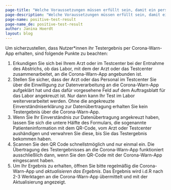 ```yaml
---
page-title: "Welche Voraussetzungen müssen erfüllt sein, damit ein persönliches Testergebnis erfolgreich per Corona-Warn-App übermittelt werden kann?" 
page-description: "Welche Voraussetzungen müssen erfüllt sein, damit ein persönliches Testergebnis erfolgreich per Corona-Warn-App übermittelt werden kann?" 
page-name: positive-test-result
page-name_de: positive-test-result
author: Janina Hoerdt
layout: blog
---
```


Um sicherzustellen, dass Nutzer*innen ihr Testergebnis per Corona-Warn-App erhalten, sind folgende Punkte zu beachten:  
<!-- overview -->

1.	Erkundigen Sie sich bei Ihrem Arzt oder im Testcenter bei der  Entnahme des Abstrichs, ob das Labor, mit dem der Arzt oder das Testcenter zusammenarbeitet, an die Corona-Warn-App angebunden ist. 
2.	Stellen Sie sicher, dass der Arzt oder das Personal im Testcenter Sie über die Einwilligung zur Datenverarbeitung an die Corona-Warn-App aufgeklärt hat und das dafür vorgesehene Feld auf dem Auftragsblatt für das Labor angekreuzt ist. Nur dann kann Ihr Test im Labor weiterverarbeitet werden. Ohne die angekreuzte Einverständniserklärung zur Datenübertragung erhalten Sie kein Testergebnis über die Corona-Warn-App.
3.	Wenn Sie Ihr Einverständnis zur Datenübertragung angekreuzt haben, lassen Sie sich die untere Hälfte des Formulars, die sogenannte Patienteninformation mit dem QR-Code, vom Arzt oder Testcenter aushändigen und verwahren Sie diese, bis Sie das Testergebnis bekommen haben.
4.	Scannen Sie den QR Code schnellstmöglich und nur einmal ein. Die Übertragung des Testergebnisses an die Corona-Warn-App funktioniert ausschließlich dann, wenn Sie den QR-Code mit der Corona-Warn-App eingescannt haben.
5.	Um Ihr Ergebnis zu erhalten, öffnen Sie bitte regelmäßig die Corona-Warn-App und *aktualisieren das Ergebnis*. Das Ergebnis wird i.d.R nach 2-3 Werktagen an die Corona-Warn-App übermittelt und mit der Aktualisierung angezeigt.
